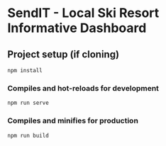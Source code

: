 # SendIT - Local Ski Resort Informative Dashboard

## Project setup (if cloning)
```
npm install
```

### Compiles and hot-reloads for development
```
npm run serve
```

### Compiles and minifies for production
```
npm run build
```